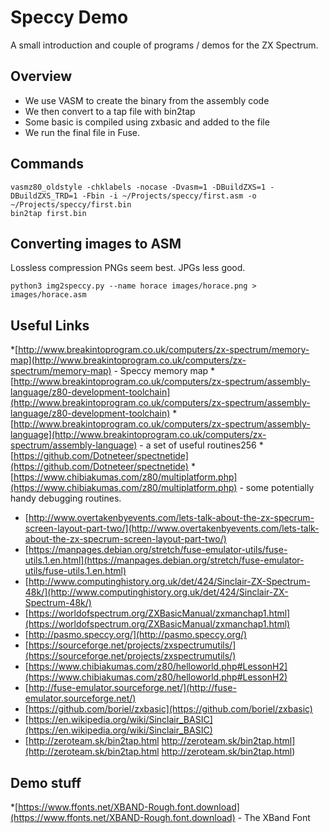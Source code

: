 # Speccy Demo 

A small introduction and couple of programs / demos for the ZX Spectrum.

## Overview

* We use VASM to create the binary from the assembly code
* We then convert to a tap file with bin2tap
* Some basic is compiled using zxbasic and added to the file
* We run the final file in Fuse.

## Commands

    vasmz80_oldstyle -chklabels -nocase -Dvasm=1 -DBuildZXS=1 -DBuildZXS_TRD=1 -Fbin -i ~/Projects/speccy/first.asm -o ~/Projects/speccy/first.bin
    bin2tap first.bin

## Converting images to ASM
Lossless compression PNGs seem best. JPGs less good.

    python3 img2speccy.py --name horace images/horace.png > images/horace.asm

## Useful Links
*[http://www.breakintoprogram.co.uk/computers/zx-spectrum/memory-map](http://www.breakintoprogram.co.uk/computers/zx-spectrum/memory-map) - Speccy memory map
*[http://www.breakintoprogram.co.uk/computers/zx-spectrum/assembly-language/z80-development-toolchain](http://www.breakintoprogram.co.uk/computers/zx-spectrum/assembly-language/z80-development-toolchain)
*[http://www.breakintoprogram.co.uk/computers/zx-spectrum/assembly-language](http://www.breakintoprogram.co.uk/computers/zx-spectrum/assembly-language) - a set of useful routines256
*[https://github.com/Dotneteer/spectnetide](https://github.com/Dotneteer/spectnetide)
*[https://www.chibiakumas.com/z80/multiplatform.php](https://www.chibiakumas.com/z80/multiplatform.php) - some potentially handy debugging routines.
* [http://www.overtakenbyevents.com/lets-talk-about-the-zx-specrum-screen-layout-part-two/](http://www.overtakenbyevents.com/lets-talk-about-the-zx-specrum-screen-layout-part-two/)
* [https://manpages.debian.org/stretch/fuse-emulator-utils/fuse-utils.1.en.html](https://manpages.debian.org/stretch/fuse-emulator-utils/fuse-utils.1.en.html)
* [http://www.computinghistory.org.uk/det/424/Sinclair-ZX-Spectrum-48k/](http://www.computinghistory.org.uk/det/424/Sinclair-ZX-Spectrum-48k/)
* [https://worldofspectrum.org/ZXBasicManual/zxmanchap1.html](https://worldofspectrum.org/ZXBasicManual/zxmanchap1.html)
* [http://pasmo.speccy.org/](http://pasmo.speccy.org/)
* [https://sourceforge.net/projects/zxspectrumutils/](https://sourceforge.net/projects/zxspectrumutils/)
* [https://www.chibiakumas.com/z80/helloworld.php#LessonH2](https://www.chibiakumas.com/z80/helloworld.php#LessonH2)
* [http://fuse-emulator.sourceforge.net/](http://fuse-emulator.sourceforge.net/)
* [https://github.com/boriel/zxbasic](https://github.com/boriel/zxbasic)
* [https://en.wikipedia.org/wiki/Sinclair_BASIC](https://en.wikipedia.org/wiki/Sinclair_BASIC)
* [http://zeroteam.sk/bin2tap.html http://zeroteam.sk/bin2tap.html](http://zeroteam.sk/bin2tap.html http://zeroteam.sk/bin2tap.html)

## Demo stuff

*[https://www.ffonts.net/XBAND-Rough.font.download](https://www.ffonts.net/XBAND-Rough.font.download) - The XBand Font